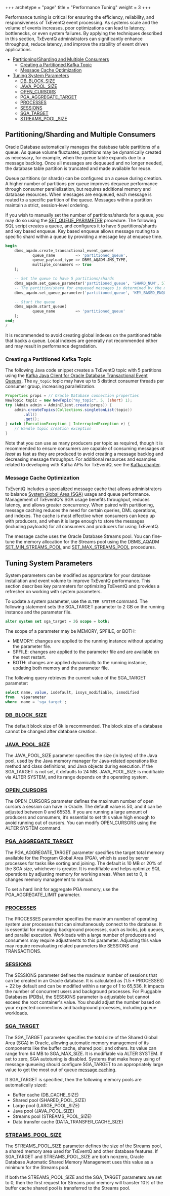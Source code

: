 +++
archetype = "page"
title = "Performance Tuning"
weight = 3
+++

Performance tuning is critical for ensuring the efficiency, reliability, and responsiveness of TxEventQ event processing. As systems scale and the volume of events increases, poor optimizations can lead to latency, bottlenecks, or even system failures. By applying the techniques described in this section, TxEventQ administrators can significantly enhance throughput, reduce latency, and improve the stability of event driven applications.


* [Partitioning/Sharding and Multiple Consumers](#partitioningsharding-and-multiple-consumers)
  * [Creating a Partitioned Kafka Topic](#creating-a-partitioned-kafka-topic)
  * [Message Cache Optimization](#message-cache-optimization)
* [Tuning System Parameters](#tuning-system-parameters)
  * [DB_BLOCK_SIZE](#db_block_size)
  * [JAVA_POOL_SIZE](#java_pool_size)
  * [OPEN_CURSORS](#open_cursors)
  * [PGA_AGGREGATE_TARGET](#pga_aggregate_target)
  * [PROCESSES](#processes)
  * [SESSIONS](#sessions)
  * [SGA_TARGET](#sga_target)
  * [STREAMS_POOL_SIZE](#streams_pool_size)


## Partitioning/Sharding and Multiple Consumers

Oracle Database automatically manages the database table partitions of a queue. As queue volume fluctuates, partitions may be dynamically created as necessary, for example, when the queue table expands due to a message backlog. Once all messages are dequeued and no longer needed, the database table partition is truncated and made available for reuse.

Queue partitions (or shards) can be configured on a queue during creation. A higher number of partitions per queue improves dequeue performance through consumer parallelization, but requires additional memory and database resources. When messages are enqueued, each message is routed to a specific partition of the queue. Messages within a partition maintain a strict, session-level ordering.

If you wish to manually set the number of partitions/shards for a queue, you may do so using the [SET_QUEUE_PARAMETER](https://docs.oracle.com/en/database/oracle/oracle-database/23/arpls/DBMS_AQADM.html#GUID-E592137F-BB8E-49A2-80C2-C055358566C9) procedure. The following SQL script creates a queue, and configures it to have 5 partitions/shards and key based enqueue. Key based enqueue allows message routing to a specific shard within a queue by providing a message key at enqueue time.

```sql
begin
    dbms_aqadm.create_transactional_event_queue(
            queue_name         => 'partitioned_queue',
            queue_payload_type => DBMS_AQADM.JMS_TYPE,
            multiple_consumers => true
    );

    -- Set the queue to have 5 partitions/shards
    dbms_aqadm.set_queue_parameter('partitioned_queue', 'SHARD_NUM', 5);
    -- The partition/shard for enqueued messages is determined by the message key
    dbms_aqadm.set_queue_parameter('partitioned_queue', 'KEY_BASED_ENQUEUE', 1);

    -- Start the queue
    dbms_aqadm.start_queue(
            queue_name         => 'partitioned_queue'
    );
end;
/
```

It is recommended to avoid creating global indexes on the partitioned table that backs a queue. Local indexes are generally not recommended either and may result in performance degradation.

### Creating a Partitioned Kafka Topic

The following Java code snippet creates a TxEventQ topic with 5 partitions using the [Kafka Java Client for Oracle Database Transactional Event Queues](https://github.com/oracle/okafka). The `my_topic` topic may have up to 5 distinct consumer threads per consumer group, increasing parallelization.

```java
Properties props = // Oracle Database connection properties
NewTopic topic = new NewTopic("my_topic", 5, (short) 1);
try (Admin admin = AdminClient.create(props)) {
    admin.createTopics(Collections.singletonList(topic))
        .all()
        .get();
} catch (ExecutionException | InterruptedException e) {
    // Handle topic creation exception
}
```

Note that you can use as many producers per topic as required, though it is recommended to ensure consumers are capable of consuming messages _at least_ as fast as they are produced to avoid creating a message backlog and decreasing message throughput. For additional resources and examples related to developing with Kafka APIs for TxEventQ, see the [Kafka chapter](../kafka/_index.md).

### Message Cache Optimization

TxEventQ includes a specialized message cache that allows administrators to balance [System Global Area (SGA)](https://docs.oracle.com/en/database/oracle/oracle-database/23/dbiad/db_sga.html) usage and queue performance. Management of TxEventQ's SGA usage benefits throughput, reduces latency, and allows greater concurrency. When paired with partitioning, message caching reduces the need for certain queries, DML operations, and indexes. The cache is most effective when consumers can keep up with producers, and when it is large enough to store the messages (including payloads) for all consumers and producers for using TxEventQ.

The message cache uses the Oracle Database Streams pool. You can fine-tune the memory allocation for the Streams pool using the DBMS_AQADM [SET_MIN_STREAMS_POOL](https://docs.oracle.com/en/database/oracle/oracle-database/23/arpls/DBMS_AQADM.html#GUID-773FA544-1450-4A9E-BAA7-08ACF059D3EB) and [SET_MAX_STREAMS_POOL](https://docs.oracle.com/en/database/oracle/oracle-database/23/arpls/DBMS_AQADM.html#GUID-9375E6C8-1BC0-4E45-8045-143927DD751C) procedures.

## Tuning System Parameters

System parameters can be modified as appropriate for your database installation and event volume to improve TxEventQ performance. This section describes key parameters for optimizing TxEventQ and provides a refresher on working with system parameters.

To update a system parameter, use the `ALTER SYSTEM` command. The following statement sets the SGA_TARGET parameter to 2 GB on the running instance and the parameter file.

```sql
alter system set sga_target = 2G scope = both;
```

The scope of a parameter may be MEMORY, SPFILE, or BOTH:
- MEMORY: changes are applied to the running instance without updating the parameter file.
- SPFILE: changes are applied to the parameter file and are available on the next restart.
- BOTH: changes are applied dynamically to the running instance, updating both memory and the parameter file.

The following query retrieves the current value of the SGA_TARGET parameter:

```sql
select name, value, isdefault, issys_modifiable, ismodified
from   v$parameter
where  name = 'sga_target';
```

### [DB_BLOCK_SIZE](https://docs.oracle.com/en/database/oracle/oracle-database/23/refrn/DB_BLOCK_SIZE.html)

The default block size of 8k is recommended. The block size of a database cannot be changed after database creation.

### [JAVA_POOL_SIZE](https://docs.oracle.com/en/database/oracle/oracle-database/23/refrn/JAVA_POOL_SIZE.html)

The JAVA_POOL_SIZE parameter specifies the size (in bytes) of the Java pool, used by the Java memory manager for Java-related operations like method and class definitions, and Java objects during execution. If the SGA_TARGET is not set, it defaults to 24 MB. JAVA_POOL_SIZE is modifiable via ALTER SYSTEM, and its range depends on the operating system.

### [OPEN_CURSORS](https://docs.oracle.com/en/database/oracle/oracle-database/23/refrn/OPEN_CURSORS.html)

The OPEN_CURSORS parameter defines the maximum number of open cursors a session can have in Oracle. The default value is 50, and it can be adjusted between 0 and 65535. If you are running a large amount of producers and consumers, it’s essential to set this value high enough to avoid running out of cursors. You can modify OPEN_CURSORS using the ALTER SYSTEM command.

### [PGA_AGGREGATE_TARGET](https://docs.oracle.com/en/database/oracle/oracle-database/23/refrn/PGA_AGGREGATE_TARGET.html)

The PGA_AGGREGATE_TARGET parameter specifies the target total memory available for the Program Global Area (PGA), which is used by server processes for tasks like sorting and joining. The default is 10 MB or 20% of the SGA size, whichever is greater. It is modifiable and helps optimize SQL operations by adjusting memory for working areas. When set to 0, it changes memory management to manual.

To set a hard limit for aggregate PGA memory, use the PGA_AGGREGATE_LIMIT parameter.

### [PROCESSES](https://docs.oracle.com/en/database/oracle/oracle-database/23/refrn/PROCESSES.html)

The PROCESSES parameter specifies the maximum number of operating system user processes that can simultaneously connect to the database. It is essential for managing background processes, such as locks, job queues, and parallel execution. Workloads with a large number of producers and consumers may require adjustments to this parameter. Adjusting this value may require reevaluating related parameters like SESSIONS and TRANSACTIONS.

### [SESSIONS](https://docs.oracle.com/en/database/oracle/oracle-database/23/refrn/SESSIONS.html)

The SESSIONS parameter defines the maximum number of sessions that can be created in an Oracle database. It is calculated as (1.5 * PROCESSES) + 22 by default and can be modified within a range of 1 to 65,536. It impacts the number of concurrent users and background processes. For Pluggable Databases (PDBs), the SESSIONS parameter is adjustable but cannot exceed the root container's value. You should adjust the number based on your expected connections and background processes, including queue workloads.

### [SGA_TARGET](https://docs.oracle.com/en/database/oracle/oracle-database/23/refrn/SGA_TARGET.html)

The SGA_TARGET parameter specifies the total size of the Shared Global Area (SGA) in Oracle, allowing automatic memory management of its components like the buffer cache, shared pool, and others. Its value can range from 64 MB to SGA_MAX_SIZE. It is modifiable via ALTER SYSTEM. If set to zero, SGA autotuning is disabled. Systems that make heavy using of message queueing should configure SGA_TARGET to an appropriately large value to get the most out of queue [message caching](#message-cache).

If SGA_TARGET is specified, then the following memory pools are automatically sized:
- Buffer cache (DB_CACHE_SIZE)
- Shared pool (SHARED_POOL_SIZE)
- Large pool (LARGE_POOL_SIZE)
- Java pool (JAVA_POOL_SIZE)
- Streams pool (STREAMS_POOL_SIZE)
- Data transfer cache (DATA_TRANSFER_CACHE_SIZE)

### [STREAMS_POOL_SIZE](https://docs.oracle.com/en/database/oracle/oracle-database/23/refrn/STREAMS_POOL_SIZE.html)

The STREAMS_POOL_SIZE parameter defines the size of the Streams pool, a shared memory area used for TxEventQ and other database features. If SGA_TARGET and STREAMS_POOL_SIZE are both nonzero, Oracle Database Automatic Shared Memory Management uses this value as a minimum for the Streams pool. 

If both the STREAMS_POOL_SIZE and the SGA_TARGET parameters are set to 0, then the first request for Streams pool memory will transfer 10% of the buffer cache shared pool is transferred to the Streams pool.
